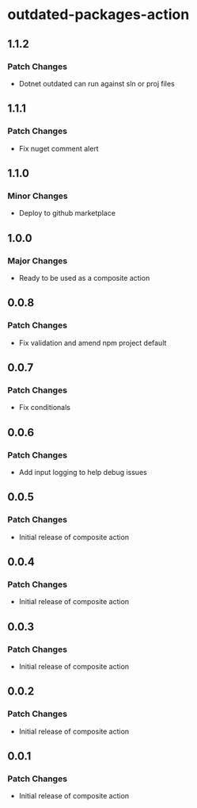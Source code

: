 # outdated-packages-action

## 1.1.2

### Patch Changes

- Dotnet outdated can run against sln or proj files

## 1.1.1

### Patch Changes

- Fix nuget comment alert

## 1.1.0

### Minor Changes

- Deploy to github marketplace

## 1.0.0

### Major Changes

- Ready to be used as a composite action

## 0.0.8

### Patch Changes

- Fix validation and amend npm project default

## 0.0.7

### Patch Changes

- Fix conditionals

## 0.0.6

### Patch Changes

- Add input logging to help debug issues

## 0.0.5

### Patch Changes

- Initial release of composite action

## 0.0.4

### Patch Changes

- Initial release of composite action

## 0.0.3

### Patch Changes

- Initial release of composite action

## 0.0.2

### Patch Changes

- Initial release of composite action

## 0.0.1

### Patch Changes

- Initial release of composite action
